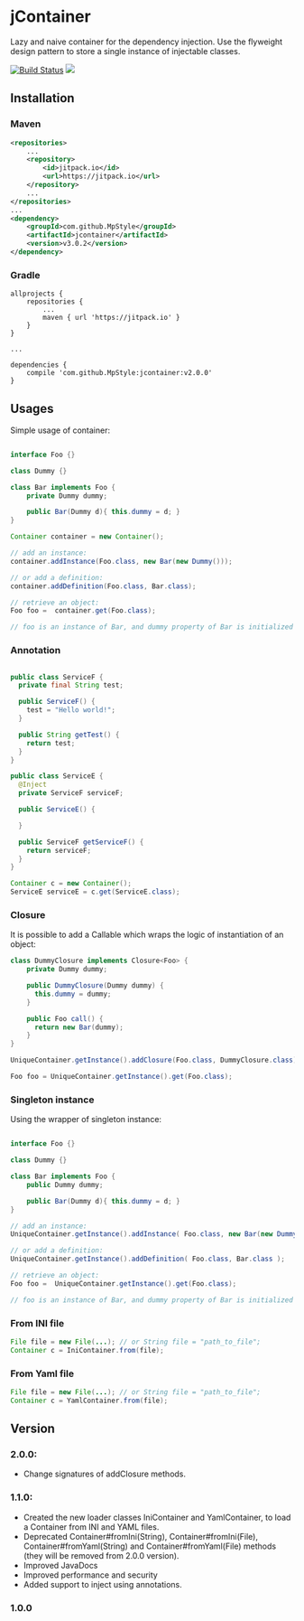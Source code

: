 # jContainer

Lazy and naive container for the dependency injection.
Use the flyweight design pattern to store a single instance of injectable classes.

[![Build Status](https://travis-ci.org/MpStyle/jcontainer.svg?branch=master)](https://travis-ci.org/MpStyle/jcontainer) [![](https://jitpack.io/v/MpStyle/jcontainer.svg)](https://jitpack.io/#MpStyle/jcontainer)

## Installation

### Maven
```xml
<repositories>
    ...
    <repository>
        <id>jitpack.io</id>
        <url>https://jitpack.io</url>
    </repository>
    ...
</repositories>
...
<dependency>
    <groupId>com.github.MpStyle</groupId>
    <artifactId>jcontainer</artifactId>
    <version>v3.0.2</version>
</dependency>
```

### Gradle
```
allprojects {
    repositories {
        ...
        maven { url 'https://jitpack.io' }
    }
}

...

dependencies {
    compile 'com.github.MpStyle:jcontainer:v2.0.0'
}

```

## Usages

Simple usage of container:

```java

interface Foo {}

class Dummy {}

class Bar implements Foo {
    private Dummy dummy;

    public Bar(Dummy d){ this.dummy = d; }
}

Container container = new Container();

// add an instance:
container.addInstance(Foo.class, new Bar(new Dummy()));

// or add a definition:
container.addDefinition(Foo.class, Bar.class);

// retrieve an object:
Foo foo =  container.get(Foo.class);

// foo is an instance of Bar, and dummy property of Bar is initialized as an instance of Dummy.

```

### Annotation

```java

public class ServiceF {
  private final String test;

  public ServiceF() {
    test = "Hello world!";
  }

  public String getTest() {
    return test;
  }
}

public class ServiceE {
  @Inject
  private ServiceF serviceF;

  public ServiceE() {

  }

  public ServiceF getServiceF() {
    return serviceF;
  }
}

Container c = new Container();
ServiceE serviceE = c.get(ServiceE.class);

```

### Closure

It is possible to add a Callable which wraps the logic of instantiation of an object:

```java
class DummyClosure implements Closure<Foo> {
    private Dummy dummy;

    public DummyClosure(Dummy dummy) {
      this.dummy = dummy;
    }

    public Foo call() {
      return new Bar(dummy);
    }
}

UniqueContainer.getInstance().addClosure(Foo.class, DummyClosure.class);

Foo foo = UniqueContainer.getInstance().get(Foo.class);
```

### Singleton instance

Using the wrapper of singleton instance:

```java

interface Foo {}

class Dummy {}

class Bar implements Foo {
    public Dummy dummy;

    public Bar(Dummy d){ this.dummy = d; }
}

// add an instance:
UniqueContainer.getInstance().addInstance( Foo.class, new Bar(new Dummy()) );

// or add a definition:
UniqueContainer.getInstance().addDefinition( Foo.class, Bar.class );

// retrieve an object:
Foo foo =  UniqueContainer.getInstance().get(Foo.class);

// foo is an instance of Bar, and dummy property of Bar is initialized as an instance of Dummy.
```

### From INI file
```java
File file = new File(...); // or String file = "path_to_file";
Container c = IniContainer.from(file);
```

### From Yaml file
```java
File file = new File(...); // or String file = "path_to_file";
Container c = YamlContainer.from(file);
```

## Version

### 2.0.0:
- Change signatures of addClosure methods.

### 1.1.0:
- Created the new loader classes IniContainer and YamlContainer, to load a Container from INI and YAML files.
- Deprecated Container#fromIni(String), Container#fromIni(File), Container#fromYaml(String) and Container#fromYaml(File) methods (they will be removed from 2.0.0 version).
- Improved JavaDocs
- Improved performance and security
- Added support to inject using annotations.

### 1.0.0
